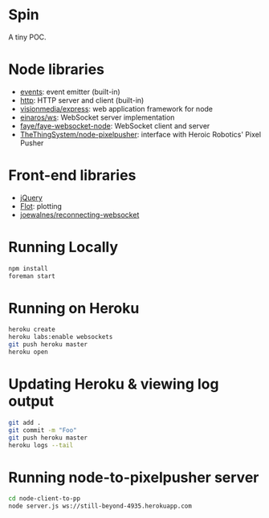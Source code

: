 # Spin

A tiny POC.

# Node libraries

* [events](http://nodejs.org/api/events.html): event emitter (built-in)
* [http](http://nodejs.org/api/http.html): HTTP server and client (built-in)
* [visionmedia/express](http://expressjs.com/): web application framework for node
* [einaros/ws](http://einaros.github.io/ws/): WebSocket server implementation
* [faye/faye-websocket-node](https://github.com/faye/faye-websocket-node): WebSocket client and server
* [TheThingSystem/node-pixelpusher](https://github.com/TheThingSystem/node-pixelpusher): interface with Heroic Robotics' Pixel Pusher

# Front-end libraries

* [jQuery](http://jquery.com/)
* [Flot](www.flotcharts.org): plotting
* [joewalnes/reconnecting-websocket](https://github.com/joewalnes/reconnecting-websocket)

# Running Locally

``` bash
npm install
foreman start
```

# Running on Heroku

``` bash
heroku create
heroku labs:enable websockets
git push heroku master
heroku open
```

# Updating Heroku & viewing log output

``` bash
git add .
git commit -m "Foo"
git push heroku master
heroku logs --tail
```

# Running node-to-pixelpusher server

``` bash
cd node-client-to-pp
node server.js ws://still-beyond-4935.herokuapp.com
```